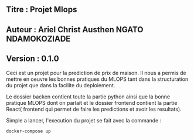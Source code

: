 ## Titre : Projet Mlops

## Auteur : Ariel Christ Austhen NGATO NDAMOKOZIADE

## Version : 0.1.0

Ceci est un projet pour la prediction de prix de maison. Il nous a permis de mettre en oeuvre les bonnes pratiques du MLOPS tant dans la structuration du projet que dans la facilite du deploiement. 

Le dossier backen contient toute la partie python ainsi que la bonne pratique MLOPS dont on parlait et le dossier frontend contient la partie React( frontend qui permet de faire les predictions et avoir les resultats).

Simple a lancer, l'execution du projet se fait avec la commande :

``docker-compose up``